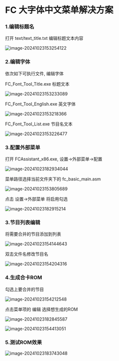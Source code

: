 # FC 大字体中文菜单解决方案

### 1.编辑标题名

打开 text/text_title.txt 编辑标题文本内容

![image-20241023153254122](assets/image-20241023153254122.png)

### 2.编辑字体

依次如下可执行文件, 编辑字体

FC_Font_Tool_Title.exe 标题文本

![image-20241023153233089](assets/image-20241023153233089.png)

FC_Font_Tool_English.exe 英文字体

![image-20241023153218366](assets/image-20241023153218366.png)

FC_Font_Tool_List.exe 节目名文本

![image-20241023153226477](assets/image-20241023153226477.png)

### 3.配置外部菜单

打开 FCAssistant_x86.exe, 设置->外部菜单->配置

![image-20241023182934044](assets/image-20241023182934044.png)

菜单路径选择当前文件夹下的 fc_basic_main.asm

![image-20241023153805689](assets/image-20241023153805689.png)

点击 设置->外部菜单 将启用勾选

![image-20241023182915214](assets/image-20241023182915214.png)

### 3.节目列表编辑

将需要合并的节目添加到列表

![image-20241023154144643](assets/image-20241023154144643.png)

双击文件名修改节目名

![image-20241023154204316](assets/image-20241023154204316.png)

### 4.生成合卡ROM

勾选上要合并的节目

![image-20241023154212548](assets/image-20241023154212548.png)

点击菜单项的 编辑 选择想生成的ROM

![image-20241023182845587](assets/image-20241023182845587.png)

![image-20241023154413051](assets/image-20241023154413051.png)

### 5.测试ROM效果

![image-20241023183743048](./assets/image-20241023183743048.png)

